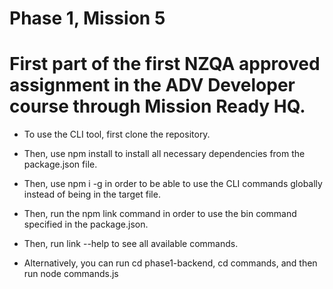 # Phase 1, Mission 5
# First part of the first NZQA approved assignment in the ADV Developer course through Mission Ready HQ.

- To use the CLI tool, first clone the repository.
- Then, use npm install to install all necessary dependencies from the package.json file.
- Then, use npm i -g in order to be able to use the CLI commands globally instead of being in the target file.
- Then, run the npm link command in order to use the bin command specified in the package.json.
- Then, run link --help to see all available commands.

- Alternatively, you can run cd phase1-backend, cd commands, and then run node commands.js <command e.g. add>
 
 
